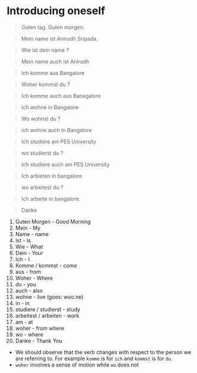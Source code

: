 # Introducing oneself

> Guten tag. Guten morgen.

> Mein name ist Anirudh Sripada.

> Wie ist dein name ?

> Mein name auch ist Anirudh

> Ich komme aus Bangalore

> Woher kommst du ?

> Ich komme auch aus Banagalore

> Ich wohne in Bangalore

> Wo wohnst du ?

> ich wohne auch in Bangalore

> Ich studiere am PES University

> wo studierst du ?

> Ich studiere auch am PES University

> Ich arbieten in bangalore

> wo arbeitest du ?

> Ich arbeite in bangalore.

> Danke

1. Guten Morgen - Good Morning
2. Mein - My
3. Name - name
4. Ist - Is
5. Wie - What
6. Dein - Your
7. Ich - I
8. Komme / kommst - come
9. aus - from
10. Woher - Where
11. du - you
12. auch - also
13. wohne - live (goes: woo.ne)
14. in - in
15. studiere / studierst - study 
16. arbeitest / arbeiten - work
17. am - at
18. woher - from where 
19. wo - where
20. Danke - Thank You


* We should observe that the verb changes with respect to the person we are referring to. For example `komme` is for `ich` and `kommst` is for `du`.
* `woher` involves a sense of motion while `wo` does not